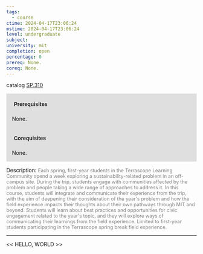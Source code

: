 ```yaml
---
tags:
  - course
ctime: 2024-04-17T23:06:24
mstime: 2024-04-17T23:06:24
level: undergraduate
subject: 
university: mit
completion: open
percentage: 0
prereq: None.
coreq: None.
---
```


catalog [SP.310](http://student.mit.edu/catalog/mSPa.html#SP.310)

<span style="display: block; padding: 15px; background-color: rgb(100, 100, 100, 0.2);"><font id="m_prereq4228_0" style="display: block; font-family: Arial, sans-serif; font-weight: bold; padding: 5px">Prerequisites</font><br><span id="prereq4228_0">None.</span></span>
<span style="display: block; padding: 15px; background-color: rgb(100, 100, 100, 0.2);"><font id="m_coreq4228_0" style="display: block; font-family: Arial, sans-serif; font-weight: bold; padding: 5px">Corequisites</font><br><span id="coreq4228_0">None.</span></span>

<font style="">Description:</font>
<font style="color: grey; font-size: 0.8rem;">Each spring, first-year students in the Terrascope Learning Community spend a week exploring a sustainability-related problem in an off-campus site. During the trip, students engage with communities affected by the problem and people taking a wide range of approaches to address it. In this course, students will integrate and communicate their experience from the trip, with the aim of deepening their consideration of the year's problem and how the field experience impacts their thoughts about their own pathways through MIT and beyond. Students will learn about best practices and opportunities for civic engagement related to the year's topic, and they will explore ways of communicating their learnings from the field experience. Limited to first-year students participating in the Terrascope spring break field experience.</font>



---

<< HELLO, WORLD >>
